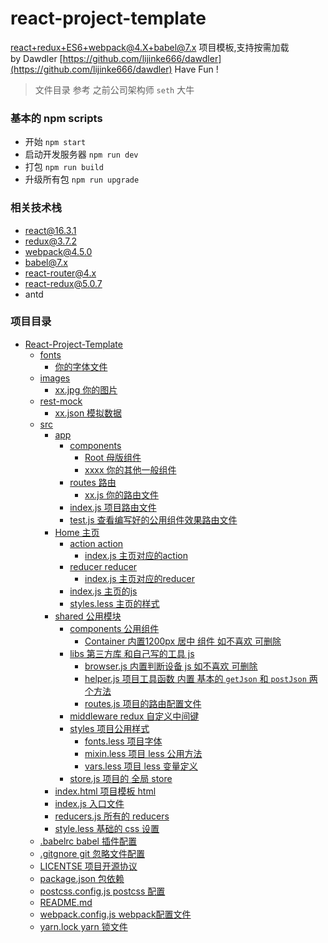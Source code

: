 # react-project-template
react+redux+ES6+webpack@4.X+babel@7.x 项目模板,支持按需加载 <br/>
by Dawdler [https://github.com/lijinke666/dawdler](https://github.com/lijinke666/dawdler)
Have Fun ! 

> 文件目录 参考 之前公司架构师 `seth` 大牛


### 基本的 npm scripts

- 开始 `npm start`
- 启动开发服务器 `npm run dev`
- 打包 `npm run build`
- 升级所有包 `npm run upgrade`


### 相关技术栈
- react@16.3.1
- redux@3.7.2
- webpack@4.5.0
- babel@7.x
- react-router@4.x
- react-redux@5.0.7
- antd


### 项目目录

<!-- TOC -->

- [React-Project-Template](#react-project-template)
    - [fonts](#fonts)
        - [你的字体文件](#你的字体文件)
    - [images](#images)
        - [xx.jpg 你的图片](#xxjpg-你的图片)
    - [rest-mock](#rest-mock)
        - [xx.json 模拟数据](#xxjson-模拟数据)
    - [src](#src)
        - [app](#app)
            - [components](#components)
                - [Root     母版组件](#root-----母版组件)
                - [xxxx     你的其他一般组件](#xxxx-----你的其他一般组件)
            - [routes            路由](#routes------------路由)
                - [xx.js            你的路由文件](#xxjs------------你的路由文件)
            - [index.js          项目路由文件](#indexjs----------项目路由文件)
            - [test.js           查看编写好的公用组件效果路由文件](#testjs-----------查看编写好的公用组件效果路由文件)
        - [Home               主页](#home---------------主页)
            - [action            action](#action------------action)
                - [index.js         主页对应的action](#indexjs---------主页对应的action)
            - [reducer           reducer](#reducer-----------reducer)
                - [index.js         主页对应的reducer](#indexjs---------主页对应的reducer)
            - [index.js          主页的js](#indexjs----------主页的js)
            - [styles.less       主页的样式](#stylesless-------主页的样式)
        - [shared             公用模块](#shared-------------公用模块)
            - [components        公用组件](#components--------公用组件)
                - [Container        内置1200px 居中 组件 如不喜欢 可删除](#container--------内置1200px-居中-组件-如不喜欢-可删除)
            - [libs              第三方库 和自己写的工具 js](#libs--------------第三方库-和自己写的工具-js)
                - [browser.js       内置判断设备 js 如不喜欢 可删除](#browserjs-------内置判断设备-js-如不喜欢-可删除)
                - [helper.js        项目工具函数 内置 基本的 `getJson` 和 `postJson` 两个方法](#helperjs--------项目工具函数-内置-基本的-getjson-和-postjson-两个方法)
                - [routes.js        项目的路由配置文件](#routesjs--------项目的路由配置文件)
            - [middleware       redux 自定义中间键](#middleware-------------redux自定义中间键)
            - [styles            项目公用样式](#styles------------项目公用样式)
                - [fonts.less       项目字体](#fontsless-------项目字体)
                - [mixin.less       项目 less 公用方法](#mixinless-------项目-less-公用方法)
                - [vars.less        项目 less 变量定义](#varsless--------项目-less-变量定义)
            - [store.js          项目的 全局 store](#storejs----------项目的-全局-store)
        - [index.html         项目模板 html](#indexhtml---------项目模板-html)
        - [index.js           入口文件](#indexjs-----------入口文件)
        - [reducers.js        所有的 reducers](#reducersjs--------所有的-reducers)
        - [style.less         基础的 css 设置](#styleless---------基础的-css-设置)
    - [.babelrc            babel 插件配置](#babelrc------------babel-插件配置)
    - [.gitgnore           git 忽略文件配置](#gitgnore-----------git-忽略文件配置)
    - [LICENTSE            项目开源协议](#licentse------------项目开源协议)
    - [package.json        包依赖](#packagejson--------包依赖)
    - [postcss.config.js   postcss 配置](#postcssconfigjs---postcss-配置)
    - [README.md](#readmemd)
    - [webpack.config.js   webpack配置文件](#webpackconfigjs---webpack配置文件)
    - [yarn.lock           yarn 锁文件](#yarnlock-----------yarn-锁文件)

<!-- /TOC -->
